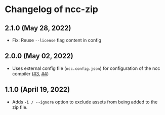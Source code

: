 # Changelog of ncc-zip

## 2.1.0 (May 28, 2022)

- Fix: Reuse `--license` flag content in config

## 2.0.0 (May 02, 2022)

- Uses external config file (`ncc.config.json`) for configuration of the ncc compiler ([#3](https://github.com/ofhouse/ncc-zip/issues/3), [#4](https://github.com/ofhouse/ncc-zip/pull/4))

## 1.1.0 (April 19, 2022)

- Adds `-i / --ignore` option to exclude assets from being added to the zip file.
